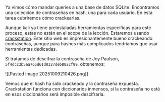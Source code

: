 Ya vimos cómo mandar queries a una base de datos SQLite. Encontramos una colección de contraseñas en hash, una para cada usuario. En esta tarea cubriremos cómo crackearlas.

Aunque kali ya tiene preinstaladas herramientas específicas para este proceso, estas no están en el scope de la lección. Estaremos usando [crackstation](https://crackstation.net/). Este sitio web es impresionantemente bueno crackeando  contraseñas, aunque para hashes más complicados tendríamos que usar herramientas dedicadas.

Si tratamos de descifrar la contraseña de Joy Paulson, `5f4dcc3b5aa765d61d8327deb882cf99`, obtenemos:

![[Pasted image 20251009210426.png]]

Vemos que el hash ha sido crackeado y la contraseña expuesta. Crackstation funciona con diccionarios inmensos, si la contraseña no está en esos diccionarios será imposible descifrarla.
